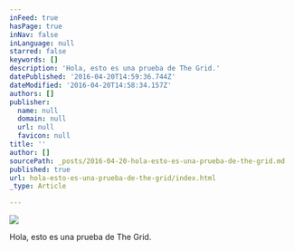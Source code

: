 ```yaml
---
inFeed: true
hasPage: true
inNav: false
inLanguage: null
starred: false
keywords: []
description: 'Hola, esto es una prueba de The Grid.'
datePublished: '2016-04-20T14:59:36.744Z'
dateModified: '2016-04-20T14:58:34.157Z'
authors: []
publisher:
  name: null
  domain: null
  url: null
  favicon: null
title: ''
author: []
sourcePath: _posts/2016-04-20-hola-esto-es-una-prueba-de-the-grid.md
published: true
url: hola-esto-es-una-prueba-de-the-grid/index.html
_type: Article

---
```

![](https://the-grid-user-content.s3-us-west-2.amazonaws.com/c59ce5e5-0f41-4c2e-bf90-63735086b41b.jpg)

Hola, esto es una prueba de The Grid.